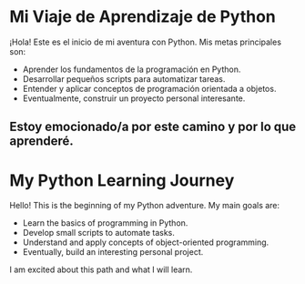 # Mi Viaje de Aprendizaje de Python

¡Hola! Este es el inicio de mi aventura con Python. Mis metas principales son:

* Aprender los fundamentos de la programación en Python.
* Desarrollar pequeños scripts para automatizar tareas.
* Entender y aplicar conceptos de programación orientada a objetos.
* Eventualmente, construir un proyecto personal interesante.

Estoy emocionado/a por este camino y por lo que aprenderé.
-------------------------------------------------------------------------

# My Python Learning Journey

Hello! This is the beginning of my Python adventure. My main goals are:

* Learn the basics of programming in Python.
* Develop small scripts to automate tasks.
* Understand and apply concepts of object-oriented programming.
* Eventually, build an interesting personal project.

I am excited about this path and what I will learn.
